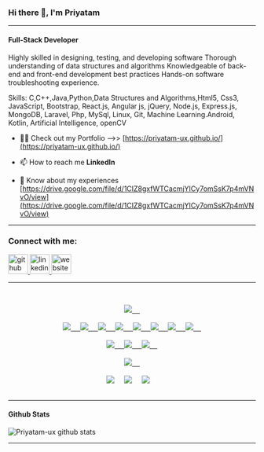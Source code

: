 ### Hi there 👋, I'm Priyatam
----------------------------------------------------------------------------------------------------------------------------------------------------------------------------
#### Full-Stack Developer
Highly skilled in designing, testing, and developing software Thorough understanding of data structures and algorithms Knowledgeable of back-end and front-end development best practices Hands-on software troubleshooting experience.

Skills: C,C++,Java,Python,Data Structures and Algorithms,Html5, Css3, JavaScript, Bootstrap, React.js, Angular js, jQuery, Node.js, Express.js, MongoDB, Laravel, Php, MySql, Linux, Git, Machine Learning.Android, Kotlin, Artificial Intelligence, openCV







- 👨‍💻 Check out my Portfolio -->> [https://priyatam-ux.github.io/](https://priyatam-ux.github.io/)

- 📫 How to reach me **LinkedIn**

- 📄 Know about my experiences [https://drive.google.com/file/d/1CIZ8gxfWTCacmjYICy7omSsK7p4mVNvO/view](https://drive.google.com/file/d/1CIZ8gxfWTCacmjYICy7omSsK7p4mVNvO/view)

----------------------------------------------------------------------------------------------------------------------------------------------------------------------------

<h3 align="left">Connect with me:</h3>
<a href="https://github.com/priyatam-ux"><img src='https://cdn.jsdelivr.net/npm/simple-icons@3.0.1/icons/github.svg' alt='github' height='40'> 
<a href="https://www.linkedin.com/in/priyatam-chinnari/"><img src='https://cdn.jsdelivr.net/npm/simple-icons@3.0.1/icons/linkedin.svg' alt='linkedin' height='40'>
<a href="https://priyatam-ux.github.io/"><img src='https://cdn.jsdelivr.net/npm/simple-icons@3.0.1/icons/icloud.svg' alt='website' height='40'>  
  
  
 

----------------------------------------------------------------------------------------------------------------------------------------------------------------------------



<br />

<p align="center">
  <img src="https://img.shields.io/badge/-SKILLS-green?style=for-the-badge&logo=shikimori" />&nbsp;&nbsp;&nbsp;&nbsp;
  <br/>
  <br/>
  <img src="https://img.shields.io/badge/-C++-blue?style=for-the-badge&logo=c" />&nbsp;&nbsp;&nbsp;&nbsp;
  <img src="https://img.shields.io/badge/-Java-black?style=for-the-badge&logo=java" />&nbsp;&nbsp;&nbsp;&nbsp;
  <img src="https://img.shields.io/badge/-Python-black?style=for-the-badge&logo=Python" />&nbsp;&nbsp;&nbsp;&nbsp;
  <img src="https://img.shields.io/badge/-JavaScript-black?style=for-the-badge&logo=javascript" />&nbsp;&nbsp;&nbsp;&nbsp;
   <img src="https://img.shields.io/badge/-PHP-black?style=for-the-badge&logo=php" />&nbsp;&nbsp;&nbsp;&nbsp;
   <img src="https://img.shields.io/badge/-React-blue?style=for-the-badge&logo=React" />&nbsp;&nbsp;&nbsp;&nbsp;
   <img src="https://img.shields.io/badge/-Node-blue?style=for-the-badge&logo=Node" />&nbsp;&nbsp;&nbsp;&nbsp;
  <img src="https://img.shields.io/badge/-SQL-informational?style=for-the-badge&logo=mysql&logoColor=ff0000" />&nbsp;&nbsp;&nbsp;&nbsp;
<br/>
  <br/>
  <img src="https://img.shields.io/badge/-DSA-black?style=for-the-badge&logo=ds-automobiles&logoColor=007afb" />&nbsp;&nbsp;&nbsp;&nbsp;
   <img src="https://img.shields.io/badge/-Machine learning-black?style=for-the-badge" />&nbsp;&nbsp;&nbsp;&nbsp;
   <img src="https://img.shields.io/badge/-Web Development-black?style=for-the-badge" />&nbsp;&nbsp;&nbsp;&nbsp;
  <br/>
  <br/>
   <img src="https://img.shields.io/badge/-Profiles Link-informational?style=for-the-badge&logo=peertube" />&nbsp;&nbsp;&nbsp;&nbsp;
  <br/>
  <br/>
   <a target="_blank"href="https://www.hackerrank.com/Priyatampritu/"><img src="https://img.shields.io/badge/Hackerrank-green?style=for-the-badge&logo=hackerrank&logoColor=white" /></a>&nbsp;&nbsp;&nbsp;&nbsp;
   <a target="_blank"href="https://www.hackerearth.com/priyatam6"><img src="https://img.shields.io/badge/HackerEarth-black?style=for-the-badge&logo=hackerearth&logoColor=white" /></a>&nbsp;&nbsp;&nbsp;&nbsp;
   <a target="_blank"href="https://leetcode.com/PriyatamPritu/"> <img src="https://img.shields.io/badge/Leetcode-black?style=for-the-badge&logo=Leetcode&logoColor=white" /></a>&nbsp;&nbsp;&nbsp;&nbsp;
   
  <br/>
  <br/>
 

</p>



---------------------------------------------------------------------------------------------------------------------------------------------------------------------------------

#### Github Stats

![Priyatam-ux github stats](https://github-readme-stats.vercel.app/api?username=priyatam-ux&count_private=true&theme=tokyonight&hide=contribs,prs)

---------------------------------------------------------------------------------------------------------------------------------------------------------------------------------






